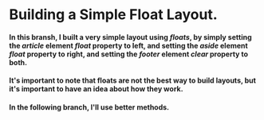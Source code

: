 # Building a Simple Float Layout.

#### In this bransh, I built a very simple layout using _floats_, by simply setting the _article_ element _float_ property to left, and setting the _aside_ element _float_ property to right, and setting the _footer_ element _clear_ property to both.

#### It's important to note that floats are not the best way to build layouts, but it's important to have an idea about how they work.

#### In the following branch, I'll use better methods.

